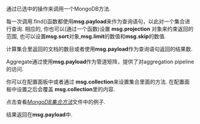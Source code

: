 通过已选中的操作来调用一个MongoDB方法.

每一次调用.find()函数都使用**msg.payload**来作为查询语句，以此对一个集合进行查询. 相应的, 你也可以(通过一个函数)设置 **msg.projection** 对象来约束返回的范围, 也可以设置**msg.sort**对象,**msg.limit**的数值和**msg.skip**的数值.

计算集合里返回的文档的数目或者使用**msg.payload**作为查询语句返回的结果数.

Aggregate通过使用**msg.payload**作为管道矩阵，提供了对aggregation pipeline的访问.

你可以在配置面板中或者通过 **msg.collection**来设置集合里面的方法. 在配置面板中设置之后会覆盖 **msg.collection**里的内容.

点击查看[_MongoDB集合方法_](http://docs.mongodb.org/manual/reference/method/db.collection.find/)文件中的例子.

结果返回在**msg.payload**中.